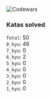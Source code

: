 ![Codewars](https://www.codewars.com/users/PheRum/badges/large)

### Katas solved

`Total`: 50 \
`8_kyu`: 48 \
`7_kyu`: 0 \
`6_kyu`: 2 \
`5_kyu`: 0 \
`4_kyu`: 0 \
`3_kyu`: 0 \
`2_kyu`: 0 \
`1_kyu`: 0
